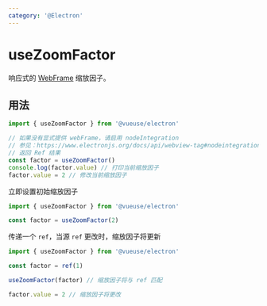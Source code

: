```yaml
---
category: '@Electron'
---
```


# useZoomFactor

响应式的 [WebFrame](https://www.electronjs.org/docs/api/web-frame#webframe) 缩放因子。

## 用法

```ts
import { useZoomFactor } from '@vueuse/electron'

// 如果没有显式提供 webFrame，请启用 nodeIntegration
// 参见：https://www.electronjs.org/docs/api/webview-tag#nodeintegration
// 返回 Ref 结果
const factor = useZoomFactor()
console.log(factor.value) // 打印当前缩放因子
factor.value = 2 // 修改当前缩放因子
```

立即设置初始缩放因子

```js
import { useZoomFactor } from '@vueuse/electron'

const factor = useZoomFactor(2)
```

传递一个 `ref`，当源 `ref` 更改时，缩放因子将更新

```js
import { useZoomFactor } from '@vueuse/electron'

const factor = ref(1)

useZoomFactor(factor) // 缩放因子将与 ref 匹配

factor.value = 2 // 缩放因子将更改
```

